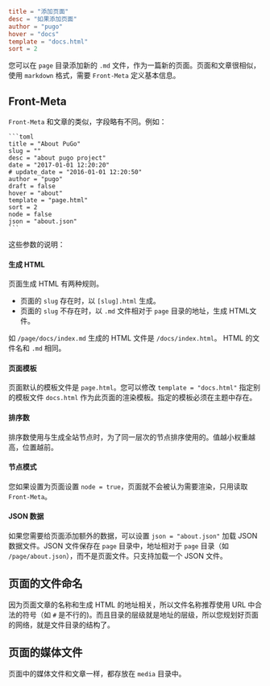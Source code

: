 ```toml
title = "添加页面"
desc = "如果添加页面"
author = "pugo"
hover = "docs"
template = "docs.html"
sort = 2
```

您可以在 `page` 目录添加新的 `.md` 文件，作为一篇新的页面。页面和文章很相似，使用 `markdown` 格式，需要 `Front-Meta` 定义基本信息。

## Front-Meta

`Front-Meta` 和文章的类似，字段略有不同。例如：

    ```toml
    title = "About PuGo"
    slug = ""
    desc = "about pugo project"
    date = "2017-01-01 12:20:20"
    # update_date = "2016-01-01 12:20:50"
    author = "pugo"
    draft = false
    hover = "about"
    template = "page.html"
    sort = 2
    node = false
    json = "about.json"
    ```

这些参数的说明：

#### 生成 HTML

页面生成 HTML 有两种规则。

- 页面的 `slug` 存在时，以 `[slug].html` 生成。
- 页面的 `slug` 不存在时，以 `.md` 文件相对于 `page` 目录的地址，生成 HTML文件。

如 `/page/docs/index.md` 生成的 HTML 文件是 `/docs/index.html`。 HTML 的文件名和 `.md` 相同。

#### 页面模板

页面默认的模板文件是 `page.html`。您可以修改 `template = "docs.html"` 指定别的模板文件 `docs.html` 作为此页面的渲染模板。指定的模板必须在主题中存在。

#### 排序数

排序数使用与生成全站节点时，为了同一层次的节点排序使用的。值越小权重越高，位置越前。

#### 节点模式

您如果设置为页面设置 `node = true`，页面就不会被认为需要渲染，只用读取 `Front-Meta`。

#### JSON 数据

如果您需要给页面添加额外的数据，可以设置 `json = "about.json"` 加载 JSON 数据文件。JSON 文件保存在 `page` 目录中，地址相对于 `page` 目录（如 `/page/about.json`），而不是页面文件。只支持加载一个 JSON 文件。

## 页面的文件命名

因为页面文章的名称和生成 HTML 的地址相关，所以文件名称推荐使用 URL 中合法的符号（如 `#` 是不行的)。而且目录的层级就是地址的层级，所以您规划好页面的网络，就是文件目录的结构了。

## 页面的媒体文件

页面中的媒体文件和文章一样，都存放在 `media` 目录中。



